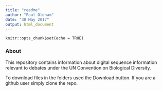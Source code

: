 ```yaml
---
title: "readme"
author: "Paul Oldham"
date: "30 May 2017"
output: html_document
---
```


```{r setup, include=FALSE}
knitr::opts_chunk$set(echo = TRUE)
```

### About

This repository contains information about digital sequence information relevant to debates under the UN Convention on Biological Diversity. 

To download files in the folders used the Download button. If you are a github user simply clone the repo. 
